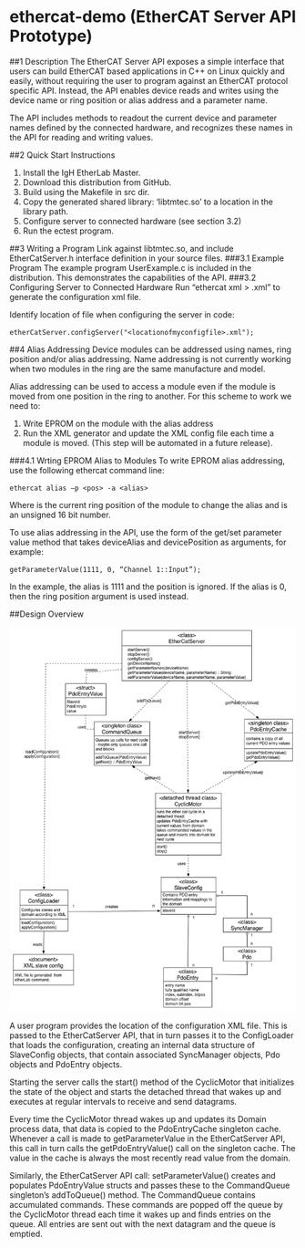ethercat-demo (EtherCAT Server API Prototype)
=============
##1 Description
The EtherCAT Server API exposes a simple interface that users can build EtherCAT based applications in C++ on Linux quickly and easily, without requiring the user to program against an EtherCAT protocol specific API.  Instead, the API enables device reads and writes using the device name or ring position or alias address and a parameter name.

The API includes methods to readout the current device and parameter names defined by the connected hardware, and recognizes these names in the API for reading and writing values.

##2 Quick Start Instructions
1.	Install the IgH EtherLab Master.
2.	Download this distribution from GitHub. 
3.	Build using the Makefile in src dir.
4.	Copy the generated shared library: ‘libtmtec.so’ to a location in the library path.
5.	Configure server to connected hardware (see section 3.2)
6.	Run the ectest program.

##3 Writing a Program
Link against libtmtec.so, and include EtherCatServer.h interface definition in your source files.
###3.1 Example Program
The example program UserExample.c is included in the distribution.  This demonstrates the capabilities of the API.
###3.2 Configuring Server to Connected Hardware
Run “ethercat xml > <yourconfigfilename>.xml” to generate the configuration xml file.

Identify location of file when configuring the server in code:
```
etherCatServer.configServer("<locationofmyconfigfile>.xml");    
```
##4 Alias Addressing
Device modules can be addressed using names, ring position and/or alias addressing.  Name addressing is not currently working when two modules in the ring are the same manufacture and model.

Alias addressing can be used to access a module even if the module is moved from one position in the ring to another.   For this scheme to work we need to:
1.	Write EPROM on the module with the alias address
2.	Run the XML generator and update the XML config file each time a module is moved.  (This step will be automated in a future release).

###4.1 Wrting EPROM Alias to Modules
To write EPROM alias addressing, use the following ethercat command line:
```
ethercat alias –p <pos> -a <alias>
```
Where <pos> is the current ring position of the module to change the alias and <alias> is an unsigned 16 bit number.

To use alias addressing in the API, use the form of the get/set parameter value method that takes deviceAlias and devicePosition as arguments, for example:
```
getParameterValue(1111, 0, “Channel 1::Input”);
``` 
In the example, the alias is 1111 and the position is ignored.   If the alias is 0, then the ring position argument is used instead.

##Design Overview

![Design](/doc/images/design.png)

A user program provides the location of the configuration XML file.  This is passed to the EtherCatServer API, that in turn passes it to the ConfigLoader that loads the configuration, creating an internal data structure of SlaveConfig objects, that contain associated SyncManager objects, Pdo objects and PdoEntry objects.

Starting the server calls the start() method of the CyclicMotor that initializes the state of the object and starts the detached thread that wakes up and executes at regular intervals to receive and send datagrams.

Every time the CyclicMotor thread wakes up and updates its Domain process data, that data is copied to the PdoEntryCache singleton cache.  Whenever a call is made to getParameterValue in the EtherCatServer API, this call in turn calls the getPdoEntryValue() call on the singleton cache.  The value in the cache is always the most recently read value from the domain.

Similarly, the EtherCatServer API call: setParameterValue() creates and populates PdoEntryValue structs and passes these to the CommandQueue singleton’s addToQueue() method.  The CommandQueue contains accumulated commands.  These commands are popped off the queue by the CyclicMotor thread each time it wakes up and finds entries on the queue.  All entries are sent out with the next datagram and the queue is emptied.


